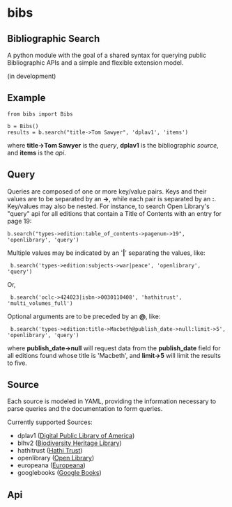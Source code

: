 bibs
====
Bibliographic Search
------------

A python module with the goal of a shared syntax for querying public Bibliographic APIs and a simple and flexible extension model.

(in development)

<h2>Example</h2>

	from bibs import Bibs

	b = Bibs()
	results = b.search("title->Tom Sawyer", 'dplav1', 'items')

where **title->Tom Sawyer** is the *query*, **dplav1** is the bibliographic *source*, and **items** is the *api*.


Query
-----

Queries are composed of one or more key/value pairs. Keys and their values are to be separated by an **->**, while each pair is separated by an **:**. Key/values may also be nested. For instance, to search Open Library's "query" api for all editions that contain a Title of Contents with an entry for page 19:

	b.search("types->edition:table_of_contents->pagenum->19", 'openlibrary', 'query') 

Multiple values may be indicated by an '**|**' separating the values, like:

	 b.search('types->edition:subjects->war|peace', 'openlibrary', 'query')

Or,

	 b.search('oclc->424023|isbn->0030110408', 'hathitrust', 'multi_volumes_full')


Optional arguments are to be preceded by an **@**, like:

	 b.search('types->edition:title->Macbeth@publish_date->null:limit->5', 'openlibrary', 'query')

where **publish_date->null** will request data from the **publish_date** field for all editions found whose title is 'Macbeth', and **limit->5** will limit the results to five.  


Source
-----

Each source is modeled in YAML, providing the information necessary to parse queries and the documentation to form queries. 


Currently supported Sources:

- dplav1      (<a href='http://dp.la'>Digital Public Library of America</a>)
- blhv2       (<a href='http://biodiversityheritagelibrary.org'>Biodiversity Heritage Library</a>)
- hathitrust  (<a href='http://hathitrust.org'>Hathi Trust</a>)
- openlibrary (<a href='http://openlibrary.org'>Open Library</a>)
- europeana   (<a href='http://europeana.eu'>Europeana</a>)
- googlebooks (<a href='http://books.google.com'>Google Books</a>)


Api
---
